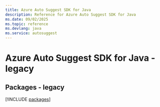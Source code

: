 ```yaml
---
title: Azure Auto Suggest SDK for Java
description: Reference for Azure Auto Suggest SDK for Java
ms.date: 09/02/2025
ms.topic: reference
ms.devlang: java
ms.service: autosuggest
---
```

# Azure Auto Suggest SDK for Java - legacy
## Packages - legacy
[!INCLUDE [packages](auto-suggest-index.md)]